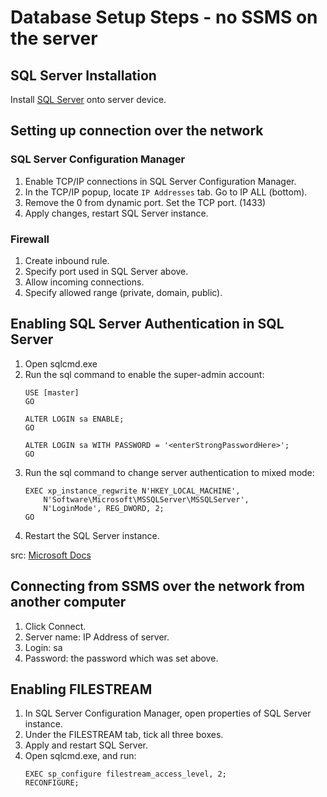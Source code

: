 ﻿# Database Setup Steps - no SSMS on the server

## SQL Server Installation

Install [SQL Server](https://www.microsoft.com/en-nz/sql-server/sql-server-downloads) onto server device. 

## Setting up connection over the network

### SQL Server Configuration Manager

1. Enable TCP/IP connections in SQL Server Configuration Manager.
2. In the TCP/IP popup, locate `IP Addresses` tab. Go to IP ALL (bottom).
3. Remove the 0 from dynamic port. Set the TCP port. (1433)
4. Apply changes, restart SQL Server instance.

### Firewall

1. Create inbound rule.
2. Specify port used in SQL Server above.
3. Allow incoming connections.
4. Specify allowed range (private, domain, public).

## Enabling SQL Server Authentication in SQL Server

1. Open sqlcmd.exe
2. Run the sql command to enable the super-admin account:
    ```tsql
    USE [master]
    GO
    
    ALTER LOGIN sa ENABLE;
    GO
    
    ALTER LOGIN sa WITH PASSWORD = '<enterStrongPasswordHere>';
    GO
    ```
3. Run the sql command to change server authentication to mixed mode:
    ```tsql
    EXEC xp_instance_regwrite N'HKEY_LOCAL_MACHINE',
        N'Software\Microsoft\MSSQLServer\MSSQLServer',
        N'LoginMode', REG_DWORD, 2;
    GO
    ```
4. Restart the SQL Server instance.

src: [Microsoft Docs](https://learn.microsoft.com/en-us/sql/database-engine/configure-windows/change-server-authentication-mode?view=sql-server-ver16&tabs=t-sql)

## Connecting from SSMS over the network from another computer

1. Click Connect.
2. Server name: IP Address of server.
3. Login: sa
4. Password: the password which was set above.

## Enabling FILESTREAM

1. In SQL Server Configuration Manager, open properties of SQL Server instance.
2. Under the FILESTREAM tab, tick all three boxes.
3. Apply and restart SQL Server.
4. Open sqlcmd.exe, and run:
    ```tsql
    EXEC sp_configure filestream_access_level, 2;
    RECONFIGURE;
    ```
